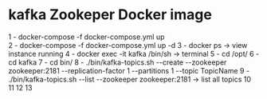 # kafka Zookeper Docker image

1 -  docker-compose -f docker-compose.yml up \
2 - docker-compose -f docker-compose.yml up -d
3 -  docker ps -> view instance running
4 -  docker exec -it kafka /bin/sh  -> terminal
5 - cd /opt/
6 - cd kafka
7 - cd bin/
8 - ./bin/kafka-topics.sh --create --zookeeper zookeeper:2181 --replication-factor 1 --partitions 1 --topic TopicName
9 -  ./bin/kafka-topics.sh --list --zookeeper zookeeper:2181    -> list all topics
10  
11
12
13
